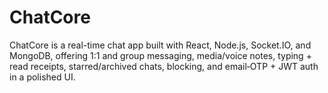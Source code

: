 # ChatCore
ChatCore is a real-time chat app built with React, Node.js, Socket.IO, and MongoDB, offering 1:1 and group messaging, media/voice notes, typing + read receipts, starred/archived chats, blocking, and email‑OTP + JWT auth in a polished UI.
